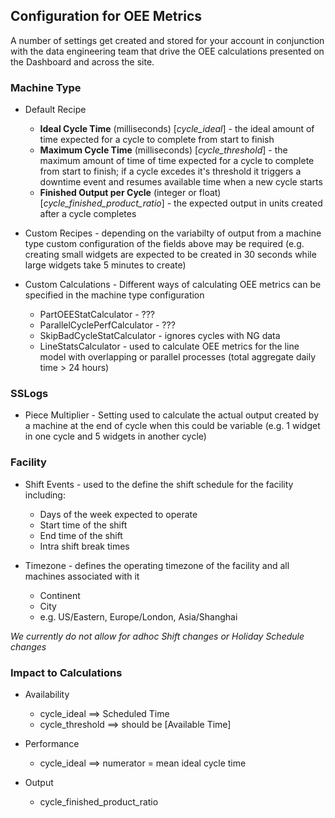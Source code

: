## Configuration for OEE Metrics

A number of settings get created and stored for your account in conjunction with the data engineering team that drive the OEE calculations presented on the Dashboard and across the site.

### Machine Type

* Default Recipe

  * **Ideal Cycle Time** \(milliseconds\) \[_cycle\_ideal_\] - the ideal amount of time expected for a cycle to complete from start to finish
  * **Maximum Cycle Time** \(milliseconds\) \[_cycle\_threshold_\] - the maximum amount of time of time expected for a cycle to complete from start to finish; if a cycle excedes it's threshold it triggers a downtime event and resumes available time when a new cycle starts
  * **Finished Output per Cycle** \(integer or float\) \[_cycle\_finished\_product\_ratio_\] - the expected output in units created after a cycle completes

* Custom Recipes - depending on the variabilty of output from a machine type custom configuration of the fields above may be required \(e.g. creating small widgets are expected to be created in 30 seconds while large widgets take 5 minutes to create\)

* Custom Calculations - Different ways of calculating OEE metrics can be specified in the machine type configuration

  * PartOEEStatCalculator - ???
  * ParallelCyclePerfCalculator - ???
  * SkipBadCycleStatCalculator - ignores cycles with NG data
  * LineStatsCalculator - used to calculate OEE metrics for the line model with overlapping or parallel processes \(total aggregate daily time &gt; 24 hours\)


### SSLogs

* Piece Multiplier - Setting used to calculate the actual output created by a machine at the end of cycle when this could be variable \(e.g. 1 widget in one cycle and 5 widgets in another cycle\)

### Facility

* Shift Events - used to the define the shift schedule for the facility including:

  * Days of the week expected to operate
  * Start time of the shift
  * End time of the shift
  * Intra shift break times

* Timezone - defines the operating timezone of the facility and all machines associated with it

  * Continent
  * City
  * e.g. US\/Eastern, Europe\/London, Asia\/Shanghai  


_We currently do not allow for adhoc Shift changes or Holiday Schedule changes_

### Impact to Calculations

* Availability

  * cycle\_ideal ==&gt; Scheduled Time
  * cycle\_threshold ==&gt; should be \[Available Time\]

* Performance

  * cycle\_ideal ==&gt; numerator = mean ideal cycle time

* Output

  * cycle\_finished\_product\_ratio


